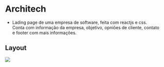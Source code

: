 # Architech

- Lading page de uma empresa de software, feita com reactjs e css. Conta com informação da empresa, objetivo, opniões de cliente, contato e footer com mais informações.

## Layout 
<img src="./public/screenshot.png"/>